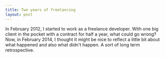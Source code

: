 ```yaml
---
title: Two years of freelancing
layout: post
---
```

In February 2012, I started to work as a freelance developer. With one big client in the pocket with a contract for half a year, what could go wrong? Now, in February 2014, I thought it might be nice to reflect a little bit about what happened and also what didn't happen. A sort of long term retrospective.

